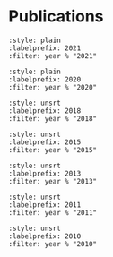 # Publications


```{bibliography} _static/papers.bib
:style: plain
:labelprefix: 2021
:filter: year % "2021"
```



```{bibliography} _static/papers.bib
:style: plain
:labelprefix: 2020
:filter: year % "2020"
```

```{bibliography} _static/papers.bib
:style: unsrt
:labelprefix: 2018
:filter: year % "2018"
```

```{bibliography} _static/papers.bib
:style: unsrt
:labelprefix: 2015
:filter: year % "2015"
```


```{bibliography} _static/papers.bib
:style: unsrt
:labelprefix: 2013
:filter: year % "2013"
```

```{bibliography} _static/papers.bib
:style: unsrt
:labelprefix: 2011
:filter: year % "2011"
```

```{bibliography} _static/papers.bib
:style: unsrt
:labelprefix: 2010
:filter: year % "2010"
```
